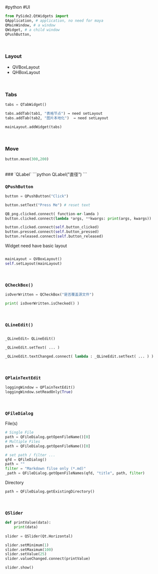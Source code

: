 #python #UI 


```Python
from PySide2.QtWidgets import 
QApplication, # application, no need for maya
QMainWindow, # a window
QWidget, # a child window
QPushButton,
```

<br>

### Layout

-   QVBoxLayout
-   QHBoxLayout

<br>

### Tabs

``` python
tabs = QTabWidget()

tabs.addTab(tab1, "表格节点") → need setLayout
tabs.addTab(tab2, "图片本地化")  → need setLayout

mainLayout.addWidget(tabs)

```

<br>

### Move
``` python
button.move(300,200)
```
  
<br>
### `QLabel`
```python 
QLabel("直径")
```


<br>

### `QPushButton`

```python
button = QPushButton("Click")

button.setText("Press Me") # reset text

QB_png.clicked.connect( function-or-lamda )
button.clicked.connect(lambda *args, **kwargs: print(args, kwargs))

button.clicked.connect(self.button_clicked)
button.pressed.connect(self.button_pressed)
button.released.connect(self.button_released)
```

Widget need have basic layout

``` python 

mainLayout = QVBoxLayout()
self.setLayout(mainLayout)

```

<br>

### `QCheckBox()`

```python
isOverWritten = QCheckBox("是否覆盖源文件")

print( isOverWritten.isChecked() )
```

<br>

### `QLineEdit()`

``` python

_QLineEdit= QLineEdit()

_QLineEdit.setText( ... )

_QLineEdit.textChanged.connect( lambda : _QLineEdit.setText( ... ) )

```

<br>

### `QPlainTextEdit`

``` python
loggingWindow = QPlainTextEdit()
loggingWindow.setReadOnly(True)
```

<br>

### `QFileDialog`

File(s)
```python
# Single File
path = QFileDialog.getOpenFileName()[0]
# Multiple Files
path = QFileDialog.getOpenFileName()[0]

# set path / filter ...
qfd = QFileDialog()
path = ""
filter = "Markdown filse only (*.md)"
_path = QFileDialog.getOpenFileNames(qfd, "title", path, filter)

```

Directory
``` python
path = QFileDialog.getExistingDirectory()
```

<br>

### `QSlider`

```Python
def printValue(data):
    print(data)
    
slider = QSlider(Qt.Horizontal)

slider.setMinimum(1)
slider.setMaximum(100)
slider.setValue(25)
slider.valueChanged.connect(printValue)

slider.show() 
```